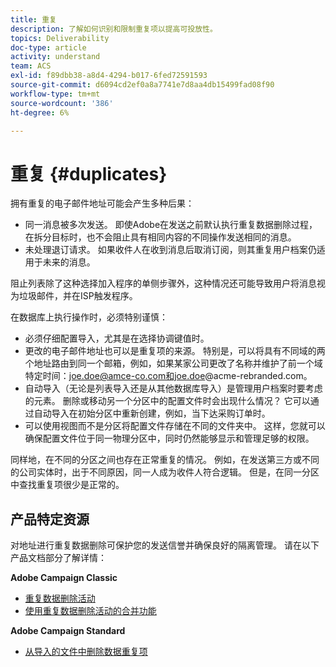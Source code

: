 ```yaml
---
title: 重复
description: 了解如何识别和限制重复项以提高可投放性。
topics: Deliverability
doc-type: article
activity: understand
team: ACS
exl-id: f89dbb38-a8d4-4294-b017-6fed72591593
source-git-commit: d6094cd2ef0a8a7741e7d8aa4db15499fad08f90
workflow-type: tm+mt
source-wordcount: '386'
ht-degree: 6%

---
```


# 重复 {#duplicates}

拥有重复的电子邮件地址可能会产生多种后果：

* 同一消息被多次发送。 即使Adobe在发送之前默认执行重复数据删除过程，在拆分目标时，也不会阻止具有相同内容的不同操作发送相同的消息。
* 未处理退订请求。 如果收件人在收到消息后取消订阅，则其重复用户档案仍适用于未来的消息。

阻止列表除了这种选择加入程序的单侧步骤外，这种情况还可能导致用户将消息视为垃圾邮件，并在ISP触发程序。

在数据库上执行操作时，必须特别谨慎：

* 必须仔细配置导入，尤其是在选择协调键值时。
* 更改的电子邮件地址也可以是重复项的来源。 特别是，可以将具有不同域的两个地址路由到同一个邮箱，例如，如果某家公司更改了名称并维护了前一个域特定时间：joe.doe@amce-co.com和joe.doe@acme-rebranded.com。
* 自动导入（无论是列表导入还是从其他数据库导入）是管理用户档案时要考虑的元素。 删除或移动另一个分区中的配置文件时会出现什么情况？ 它可以通过自动导入在初始分区中重新创建，例如，当下达采购订单时。
* 可以使用视图而不是分区将配置文件存储在不同的文件夹中。 这样，您就可以确保配置文件位于同一物理分区中，同时仍然能够显示和管理足够的权限。

同样地，在不同的分区之间也存在正常重复的情况。 例如，在发送第三方或不同的公司实体时，出于不同原因，同一人成为收件人符合逻辑。 但是，在同一分区中查找重复项很少是正常的。

## 产品特定资源

对地址进行重复数据删除可保护您的发送信誉并确保良好的隔离管理。 请在以下产品文档部分了解详情：

**Adobe Campaign Classic**

* [重复数据删除活动](https://experienceleague.adobe.com/docs/campaign-classic/using/automating-with-workflows/targeting-activities/deduplication.html)
* [使用重复数据删除活动的合并功能](https://experienceleague.adobe.com/docs/campaign-classic/using/automating-with-workflows/use-cases/data-management/deduplication-merge.html?lang=zh-Hans)

**Adobe Campaign Standard**

* [从导入的文件中删除数据重复项](https://experienceleague.adobe.com/docs/campaign-standard/using/managing-processes-and-data/workflow-use-case/data-management/deduplicating-data-imported-file.html)
